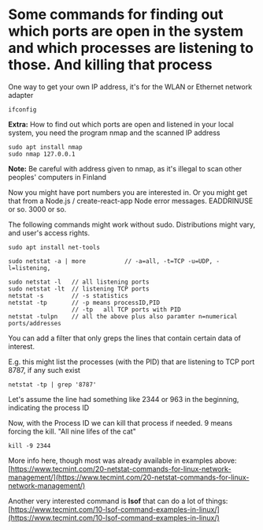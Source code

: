 # Some commands for finding out which ports are open in the system and which processes are listening to those. And killing that process

One way to get your own IP address, it's for the WLAN or Ethernet network adapter
```shell
ifconfig
```

**Extra:** How to find out which ports are open and listened in your local system, you need the program nmap and the scanned IP address
```shell
sudo apt install nmap
sudo nmap 127.0.0.1         
```
**Note:** Be careful with address given to nmap, 
as it's illegal to scan other peoples' computers in Finland

Now you might have port numbers you are interested in. Or you might get that from a Node.js / create-react-app Node error messages. EADDRINUSE or so. 3000 or so.

The following commands might work without sudo. Distributions might vary, and user's access rights.
```shell
sudo apt install net-tools

sudo netstat -a | more           // -a=all, -t=TCP -u=UDP, -l=listening,     

sudo netstat -l   // all listening ports
sudo netstat -lt  // listening TCP ports
netstat -s        // -s statistics
netstat -tp       // -p means processID,PID               
                  // -tp   all TCP ports with PID
netstat -tulpn    // all the above plus also paramter n=numerical ports/addresses 
```
You can add a filter that only greps the lines that contain certain data of interest. 

E.g. this might list the processes (with the PID) that are listening to TCP port 8787, if any such exist
```shell
netstat -tp | grep '8787'
```

Let's assume the line had something like 2344 or 963 in the beginning, indicating the process ID

Now, with the Process ID we can kill that process if needed. 9 means forcing the kill. "All nine lifes of the cat"
```shell
kill -9 2344
```


More info here, though most was already available in examples above: [https://www.tecmint.com/20-netstat-commands-for-linux-network-management/](https://www.tecmint.com/20-netstat-commands-for-linux-network-management/)

Another very interested command is **lsof** that can do a lot of things: [https://www.tecmint.com/10-lsof-command-examples-in-linux/](https://www.tecmint.com/10-lsof-command-examples-in-linux/) 